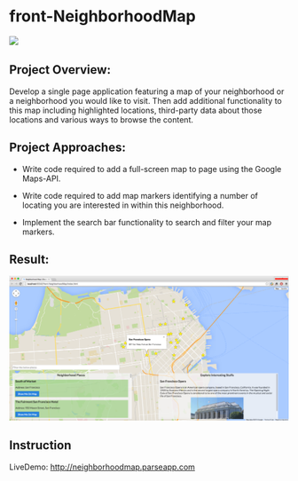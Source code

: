 # front-NeighborhoodMap
![](http://progressed.io/bar/100?title=Progress)

## Project Overview:
Develop a single page application featuring a map of your neighborhood or a neighborhood you would like to visit. Then add additional functionality to this map including highlighted locations, third-party data about those locations and various ways to browse the content.


## Project Approaches:
* Write code required to add a full-screen map to page using the Google Maps-API.

* Write code required to add map markers identifying a number of locating you are interested in within this neighborhood.

* Implement the search bar functionality to search and filter your map markers.

## Result:

![front-neighborhood](img/front-neighborhood.png)

## Instruction

LiveDemo: http://neighborhoodmap.parseapp.com
